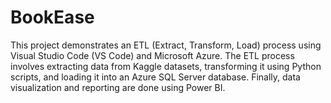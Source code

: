 # BookEase
This project demonstrates an ETL (Extract, Transform, Load) process using Visual Studio Code (VS Code) and Microsoft Azure. The ETL process involves extracting data from Kaggle datasets, transforming it using Python scripts, and loading it into an Azure SQL Server database. Finally, data visualization and reporting are done using Power BI. 
